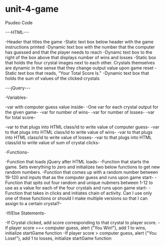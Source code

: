 # unit-4-game

Psudeo Code

---HTML---

-Header that titles the game
-Static text box below header with the game instructions printed
-Dynamic text box with the number that the computer has guessed and that the player needs to reach
-Dynamc text box to the right of the box above that displays number of wins and losses
-Static box that holds the four crystal images next to each other. Crystals themselves are dynamic in the sense that they change output value upon game reset
-Static text box that reads, "Your Total Score Is."
-Dynamic text box that holds the sum of values of the clicked crystals


---jQuery---

-Variables-

-var with computer guess value inside-
-One var for each crystal output for the given game-
-var for number of wins-
-var for number of losses-
-var for total score-

-var to that plugs into HTML class/id to write value of computer guess-
-var to that plugs into HTML class/id to write value of wins-
-var to that plugs into HTML class/id to write value of losses-
-var to that plugs into HTML class/id to write value of sum of crystal clicks-

-Functions-

-Function that loads jQuery after HTML loads-
    -Function that starts the game. Sets everything to zero and initializes two below functions to get new random numbers.
        -Function that comes up with a random number between 19-120 and inputs that as the computer guess and runs upon game start-
        -Function that spits out four random and unique nubmers between 1-12 to use as a value for each of the four crystals and runs upon game start-
-Function that takes in clicks and initiates chain of activity. Can I use only one of these functions or should I make multiple versions so that I can assign to a certain crystal?-

-If/Else Statements-

-If Crystal clicked, add score corresponding to that crystal to player score.
-If player score === computer guess, alert ("You Win!"), add 1 to wins, initialize startGame function
-If player score > computer guess, alert ("You Lose!"), add 1 to losses, initialize startGame function